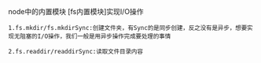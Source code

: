 node中的内置模块
[fs内置模块]实现I/O操作
```
1.fs.mkdir/fs.mkdirSync:创建文件夹，有Sync的是同步创建，反之没有是异步，想要实现无阻塞的I/O操作，我们一般是用异步操作完成要处理的事情

2.fs.readdir/readdirSync:读取文件目录内容

```